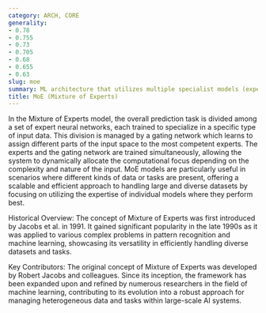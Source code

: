 ```yaml
---
category: ARCH, CORE
generality:
- 0.78
- 0.755
- 0.73
- 0.705
- 0.68
- 0.655
- 0.63
slug: moe
summary: ML architecture that utilizes multiple specialist models (experts) to handle different parts of the input space, coordinated by a gating mechanism that decides which expert to use for each input.
title: MoE (Mixture of Experts)
---
```


In the Mixture of Experts model, the overall prediction task is divided among a set of expert neural networks, each trained to specialize in a specific type of input data. This division is managed by a gating network which learns to assign different parts of the input space to the most competent experts. The experts and the gating network are trained simultaneously, allowing the system to dynamically allocate the computational focus depending on the complexity and nature of the input. MoE models are particularly useful in scenarios where different kinds of data or tasks are present, offering a scalable and efficient approach to handling large and diverse datasets by focusing on utilizing the expertise of individual models where they perform best.

Historical Overview:
The concept of Mixture of Experts was first introduced by Jacobs et al. in 1991. It gained significant popularity in the late 1990s as it was applied to various complex problems in pattern recognition and machine learning, showcasing its versatility in efficiently handling diverse datasets and tasks.

Key Contributors:
The original concept of Mixture of Experts was developed by Robert Jacobs and colleagues. Since its inception, the framework has been expanded upon and refined by numerous researchers in the field of machine learning, contributing to its evolution into a robust approach for managing heterogeneous data and tasks within large-scale AI systems.